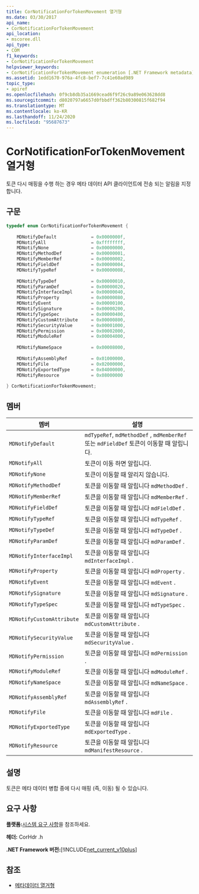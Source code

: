 ```yaml
---
title: CorNotificationForTokenMovement 열거형
ms.date: 03/30/2017
api_name:
- CorNotificationForTokenMovement
api_location:
- mscoree.dll
api_type:
- COM
f1_keywords:
- CorNotificationForTokenMovement
helpviewer_keywords:
- CorNotificationForTokenMovement enumeration [.NET Framework metadata]
ms.assetid: 1edd1670-976a-4fc8-bef7-7c41e60ad989
topic_type:
- apiref
ms.openlocfilehash: 0f9cb8db35a1669cead6f9f26c9a89e063628dd8
ms.sourcegitcommit: d8020797a6657d0fbbdff362b80300815f682f94
ms.translationtype: MT
ms.contentlocale: ko-KR
ms.lasthandoff: 11/24/2020
ms.locfileid: "95687673"
---
```

# <a name="cornotificationfortokenmovement-enumeration"></a>CorNotificationForTokenMovement 열거형

토큰 다시 매핑을 수행 하는 경우 메타 데이터 API 클라이언트에 전송 되는 알림을 지정 합니다.  
  
## <a name="syntax"></a>구문  
  
```cpp  
typedef enum CorNotificationForTokenMovement {  
  
    MDNotifyDefault             = 0x0000000f,  
    MDNotifyAll                 = 0xffffffff,  
    MDNotifyNone                = 0x00000000,  
    MDNotifyMethodDef           = 0x00000001,  
    MDNotifyMemberRef           = 0x00000002,  
    MDNotifyFieldDef            = 0x00000004,  
    MDNotifyTypeRef             = 0x00000008,  
  
    MDNotifyTypeDef             = 0x00000010,  
    MDNotifyParamDef            = 0x00000020,  
    MDNotifyInterfaceImpl       = 0x00000040,  
    MDNotifyProperty            = 0x00000080,  
    MDNotifyEvent               = 0x00000100,  
    MDNotifySignature           = 0x00000200,  
    MDNotifyTypeSpec            = 0x00000400,  
    MDNotifyCustomAttribute     = 0x00000800,  
    MDNotifySecurityValue       = 0x00001000,  
    MDNotifyPermission          = 0x00002000,  
    MDNotifyModuleRef           = 0x00004000,  
  
    MDNotifyNameSpace           = 0x00008000,  
  
    MDNotifyAssemblyRef         = 0x01000000,  
    MDNotifyFile                = 0x02000000,  
    MDNotifyExportedType        = 0x04000000,  
    MDNotifyResource            = 0x08000000  
  
} CorNotificationForTokenMovement;  
```  
  
## <a name="members"></a>멤버  
  
|멤버|설명|  
|------------|-----------------|  
|`MDNotifyDefault`|`mdTypeRef`, `mdMethodDef` , `mdMemberRef` 또는 `mdFieldDef` 토큰이 이동할 때 알립니다.|  
|`MDNotifyAll`|토큰이 이동 하면 알립니다.|  
|`MDNotifyNone`|토큰이 이동할 때 알리지 않습니다.|  
|`MDNotifyMethodDef`|토큰을 이동할 때 알립니다 `mdMethodDef` .|  
|`MDNotifyMemberRef`|토큰을 이동할 때 알립니다 `mdMemberRef` .|  
|`MDNotifyFieldDef`|토큰을 이동할 때 알립니다 `mdFieldDef` .|  
|`MDNotifyTypeRef`|토큰을 이동할 때 알립니다 `mdTypeRef` .|  
|`MDNotifyTypeDef`|토큰을 이동할 때 알립니다 `mdTypeDef` .|  
|`MDNotifyParamDef`|토큰을 이동할 때 알립니다 `mdParamDef` .|  
|`MDNotifyInterfaceImpl`|토큰을 이동할 때 알립니다 `mdInterfaceImpl` .|  
|`MDNotifyProperty`|토큰을 이동할 때 알립니다 `mdProperty` .|  
|`MDNotifyEvent`|토큰을 이동할 때 알립니다 `mdEvent` .|  
|`MDNotifySignature`|토큰을 이동할 때 알립니다 `mdSignature` .|  
|`MDNotifyTypeSpec`|토큰을 이동할 때 알립니다 `mdTypeSpec` .|  
|`MDNotifyCustomAttribute`|토큰을 이동할 때 알립니다 `mdCustomAttribute` .|  
|`MDNotifySecurityValue`|토큰을 이동할 때 알립니다 `mdSecurityValue` .|  
|`MDNotifyPermission`|토큰을 이동할 때 알립니다 `mdPermission` .|  
|`MDNotifyModuleRef`|토큰을 이동할 때 알립니다 `mdModuleRef` .|  
|`MDNotifyNameSpace`|토큰을 이동할 때 알립니다 `mdNameSpace` .|  
|`MDNotifyAssemblyRef`|토큰을 이동할 때 알립니다 `mdAssemblyRef` .|  
|`MDNotifyFile`|토큰을 이동할 때 알립니다 `mdFile` .|  
|`MDNotifyExportedType`|토큰을 이동할 때 알립니다 `mdExportedType` .|  
|`MDNotifyResource`|토큰을 이동할 때 알립니다 `mdManifestResource` .|  
  
## <a name="remarks"></a>설명  

 토큰은 메타 데이터 병합 중에 다시 매핑 (즉, 이동) 될 수 있습니다.  
  
## <a name="requirements"></a>요구 사항  

 **플랫폼:**[시스템 요구 사항](../../get-started/system-requirements.md)을 참조하세요.  
  
 **헤더:** CorHdr .h  
  
 **.NET Framework 버전:**[!INCLUDE[net_current_v10plus](../../../../includes/net-current-v10plus-md.md)]  
  
## <a name="see-also"></a>참조

- [메타데이터 열거형](metadata-enumerations.md)
